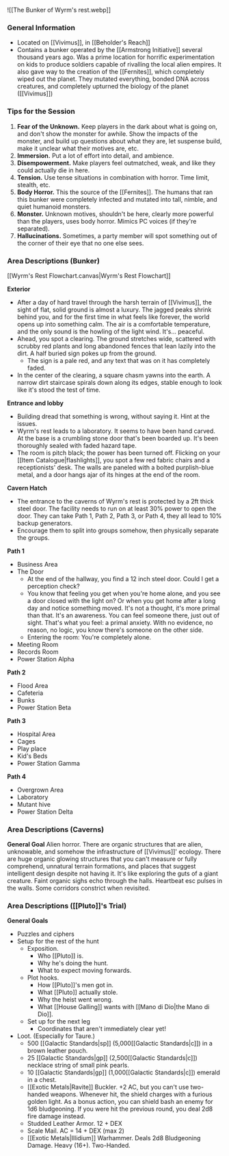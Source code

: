 ![[The Bunker of Wyrm's rest.webp]]

### General Information
- Located on [[Vivimus]], in [[Beholder's Reach]]
- Contains a bunker operated by the [[Armstrong Initiative]] several thousand years ago. Was a prime location for horrific experimentation on kids to produce soldiers capable of rivalling the local alien empires. It also gave way to the creation of the [[Fernites]], which completely wiped out the planet. They mutated everything, bonded DNA across creatures, and completely upturned the biology of the planet ([[Vivimus]])

### Tips for the Session
1. **Fear of the Unknown.** Keep players in the dark about what is going on, and don't show the monster for awhile. Show the impacts of the monster, and build up questions about what they are, let suspense build, make it unclear what their motives are, etc. 
2. **Immersion.** Put a lot of effort into detail, and ambience.
3. **Disempowerment.** Make players feel outmatched, weak, and like they could actually die in here.
4. **Tension.** Use tense situations in combination with horror. Time limit, stealth, etc.
5. **Body Horror.** This the source of the [[Fernites]]. The humans that ran this bunker were completely infected and mutated into tall, nimble, and quiet humanoid monsters. 
6. **Monster.** Unknown motives, shouldn't be here, clearly more powerful than the players, uses body horror. Mimics PC voices (if they're separated). 
7. **Hallucinations.** Sometimes, a party member will spot something out of the corner of their eye that no one else sees. 

### Area Descriptions (Bunker)
[[Wyrm's Rest Flowchart.canvas|Wyrm's Rest Flowchart]]

**Exterior**
- After a day of hard travel through the harsh terrain of [[Vivimus]], the sight of flat, solid ground is almost a luxury. The jagged peaks shrink behind you, and for the first time in what feels like forever, the world opens up into something calm. The air is a comfortable temperature, and the only sound is the howling of the light wind. It's... peaceful.
- Ahead, you spot a clearing. The ground stretches wide, scattered with scrubby red plants and long abandoned fences that lean lazily into the dirt. A half buried sign pokes up from the ground. 
	- The sign is a pale red, and any text that was on it has completely faded. 
- In the center of the clearing, a square chasm yawns into the earth. A narrow dirt staircase spirals down along its edges, stable enough to look like it's stood the test of time. 

**Entrance and lobby**
- Building dread that something is wrong, without saying it. Hint at the issues. 
- Wyrm's rest leads to a laboratory. It seems to have been hand carved. At the base is a crumbling stone door that's been boarded up. It's been thoroughly sealed with faded hazard tape.
- The room is pitch black; the power has been turned off. Flicking on your [[Item Catalogue|flashlights]], you spot a few red fabric chairs and a receptionists' desk. The walls are paneled with a bolted purplish-blue metal, and a door hangs ajar of its hinges at the end of the room.

**Cavern Hatch**
- The entrance to the caverns of Wyrm's rest is protected by a 2ft thick steel door. The facility needs to run on at least 30% power to open the door. They can take Path 1, Path 2, Path 3, or Path 4, they all lead to 10% backup generators.  
- Encourage them to split into groups somehow, then physically separate the groups. 

**Path 1**
- Business Area
- The Door
	- At the end of the hallway, you find a 12 inch steel door. Could I get a perception check?
	- You know that feeling you get when you're home alone, and you see a door closed with the light on? Or when you get home after a long day and notice something moved. It's not a thought, it's more primal than that. It's an awareness. You can feel someone there, just out of sight. That's what you feel: a primal anxiety. With no evidence, no reason, no logic, you know there's someone on the other side. 
	- Entering the room: You're completely alone.
- Meeting Room
- Records Room
- Power Station Alpha

**Path 2**
- Flood Area
- Cafeteria
- Bunks
- Power Station Beta

**Path 3**
- Hospital Area
- Cages
- Play place
- Kid's Beds
- Power Station Gamma

**Path 4**
- Overgrown Area
- Laboratory
- Mutant hive
- Power Station Delta

### Area Descriptions (Caverns)
**General Goal**
	Alien horror. There are organic structures that are alien, unknowable, and somehow the infrastructure of [[Vivimus]]' ecology. There are huge organic glowing structures that you can't measure or fully comprehend, unnatural terrain formations, and places that suggest intelligent design despite not having it. It's like exploring the guts of a giant creature. Faint organic sighs echo through the halls. Heartbeat esc pulses in the walls. Some corridors constrict when revisited.

### Area Descriptions ([[Pluto]]'s Trial)
**General Goals**
- Puzzles and ciphers
- Setup for the rest of the hunt
	- Exposition.
		- Who [[Pluto]] is.
		- Why he's doing the hunt.
		- What to expect moving forwards.
	- Plot hooks.
		- How [[Pluto]]'s men got in.
		- What [[Pluto]] actually stole.
		- Why the heist went wrong.
		- What [[House Galling]] wants with [[Mano di Dio|the Mano di Dio]].
	- Set up for the next leg
		- Coordinates that aren't immediately clear yet!
- Loot. (Especially for Taure.)
	- 500 [[Galactic Standards|sp]] (5,000[[Galactic Standards|c]]) in a brown leather pouch. 
	- 25 [[Galactic Standards|gp]] (2,500[[Galactic Standards|c]]) necklace string of small pink pearls.
	- 10 [[Galactic Standards|gp]] (1,000[[Galactic Standards|c]]) emerald in a chest.
	- [[Exotic Metals|Ravite]] Buckler. +2 AC, but you can't use two-handed weapons. Whenever hit, the shield charges with a furious golden light. As a bonus action, you can shield bash an enemy for 1d6 bludgeoning. If you were hit the previous round, you deal 2d8 fire damage instead.
	- Studded Leather Armor. 12 + DEX
	- Scale Mail. AC = 14 + DEX (max 2)
	- [[Exotic Metals|Illidium]] Warhammer. Deals 2d8 Bludgeoning Damage. Heavy (16+). Two-Handed.